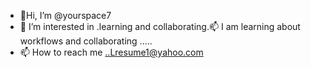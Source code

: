 - 👀Hi, I’m @yourspace7
- 👀 I’m interested in .learning and collaborating.📫 I am learning  about workflows and collaborating  .....
- 📫 How to reach me ..Lresume1@yahoo.com
